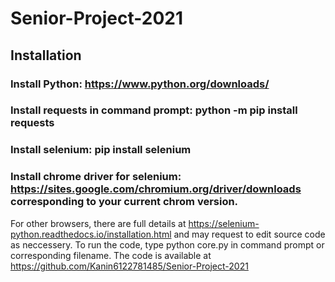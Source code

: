 # Senior-Project-2021

## Installation
### Install Python: https://www.python.org/downloads/
### Install requests in command prompt: python -m pip install requests
### Install selenium: pip install selenium
### Install chrome driver for selenium: https://sites.google.com/chromium.org/driver/downloads corresponding to your current chrom version.
For other browsers, there are full details at https://selenium-python.readthedocs.io/installation.html and may request to edit source code as neccessery.
To run the code, type python core.py in command prompt or corresponding filename.
The code is available at https://github.com/Kanin6122781485/Senior-Project-2021

